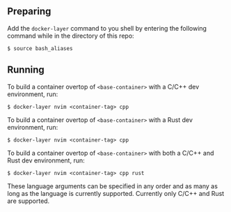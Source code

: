 ## Preparing

Add the `docker-layer` command to you shell by entering the following command while in the directory of this repo:

    $ source bash_aliases

## Running

To build a container overtop of `<base-container>` with a C/C++ dev environment, run:

    $ docker-layer nvim <container-tag> cpp

To build a container overtop of `<base-container>` with a Rust dev environment, run:

    $ docker-layer nvim <container-tag> cpp

To build a container overtop of `<base-container>` with both a C/C++ and Rust dev environment, run:

    $ docker-layer nvim <container-tag> cpp rust

These language arguments can be specified in any order and as many as long as the language is currently supported. Currently only C/C++ and Rust are supported.
